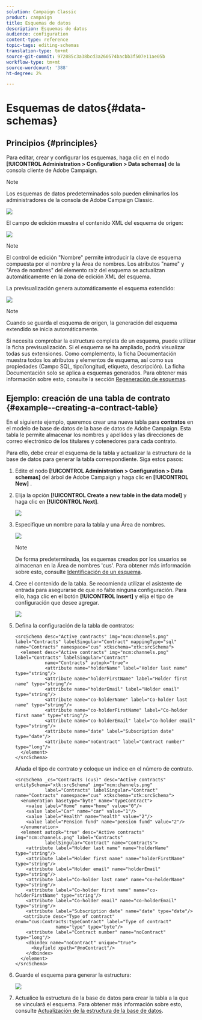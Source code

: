 ```yaml
---
solution: Campaign Classic
product: campaign
title: Esquemas de datos
description: Esquemas de datos
audience: configuration
content-type: reference
topic-tags: editing-schemas
translation-type: tm+mt
source-git-commit: 972885c3a38bcd3a260574bacbb3f507e11ae05b
workflow-type: tm+mt
source-wordcount: '388'
ht-degree: 2%

---
```



# Esquemas de datos{#data-schemas}

## Principios {#principles}

Para editar, crear y configurar los esquemas, haga clic en el nodo **[!UICONTROL Administration > Configuration > Data schemas]** de la consola cliente de Adobe Campaign.

>[!NOTE]
>
>Los esquemas de datos predeterminados solo pueden eliminarlos los administradores de la consola de Adobe Campaign Classic.

![](assets/d_ncs_integration_schema_navtree.png)

El campo de edición muestra el contenido XML del esquema de origen:

![](assets/d_ncs_integration_schema_edition.png)

>[!NOTE]
>
>El control de edición &quot;Nombre&quot; permite introducir la clave de esquema compuesta por el nombre y la Área de nombres. Los atributos &quot;name&quot; y &quot;Área de nombres&quot; del elemento raíz del esquema se actualizan automáticamente en la zona de edición XML del esquema.

La previsualización genera automáticamente el esquema extendido:

![](assets/d_ncs_integration_schema_edition2.png)

>[!NOTE]
>
>Cuando se guarda el esquema de origen, la generación del esquema extendido se inicia automáticamente.

Si necesita comprobar la estructura completa de un esquema, puede utilizar la ficha previsualización. Si el esquema se ha ampliado, podrá visualizar todas sus extensiones. Como complemento, la ficha Documentación muestra todos los atributos y elementos de esquema, así como sus propiedades (Campo SQL, tipo/longitud, etiqueta, descripción). La ficha Documentación solo se aplica a esquemas generados. Para obtener más información sobre esto, consulte la sección [Regeneración de esquemas](../../configuration/using/regenerating-schemas.md).

## Ejemplo: creación de una tabla de contrato {#example--creating-a-contract-table}

En el siguiente ejemplo, queremos crear una nueva tabla para **contratos** en el modelo de base de datos de la base de datos de Adobe Campaign. Esta tabla le permite almacenar los nombres y apellidos y las direcciones de correo electrónico de los titulares y cotenedores para cada contrato.

Para ello, debe crear el esquema de la tabla y actualizar la estructura de la base de datos para generar la tabla correspondiente. Siga estos pasos:

1. Edite el nodo **[!UICONTROL Administration > Configuration > Data schemas]** del árbol de Adobe Campaign y haga clic en **[!UICONTROL New]** .
1. Elija la opción **[!UICONTROL Create a new table in the data model]** y haga clic en **[!UICONTROL Next]**.

   ![](assets/s_ncs_configuration_create_new_schema.png)

1. Especifique un nombre para la tabla y una Área de nombres.

   ![](assets/s_ncs_configuration_create_new_param.png)

   >[!NOTE]
   >
   >De forma predeterminada, los esquemas creados por los usuarios se almacenan en la Área de nombres &#39;cus&#39;. Para obtener más información sobre esto, consulte [Identificación de un esquema](../../configuration/using/about-schema-reference.md#identification-of-a-schema).

1. Cree el contenido de la tabla. Se recomienda utilizar el asistente de entrada para asegurarse de que no falte ninguna configuración. Para ello, haga clic en el botón **[!UICONTROL Insert]** y elija el tipo de configuración que desee agregar.

   ![](assets/s_ncs_configuration_create_new_content.png)

1. Defina la configuración de la tabla de contratos:

   ```
   <srcSchema desc="Active contracts" img="ncm:channels.png" label="Contracts" labelSingular="Contract" mappingType="sql" name="Contracts" namespace="cus" xtkschema="xtk:srcSchema">
     <element desc="Active contracts" img="ncm:channels.png" label="Contracts" labelSingular="Contract"
              name="Contracts" autopk="true">
              <attribute name="holderName" label="Holder last name" type="string"/>
              <attribute name="holderFirstName" label="Holder first name" type="string"/>
              <attribute name="holderEmail" label="Holder email" type="string"/>
              <attribute name="co-holderName" label="Co-holder last name" type="string"/>           
              <attribute name="co-holderFirstName" label="Co-holder first name" type="string"/>           
              <attribute name="co-holderEmail" label="Co-holder email" type="string"/>    
              <attribute name="date" label="Subscription date" type="date"/>     
              <attribute name="noContract" label="Contract number" type="long"/>  
     </element>
   </srcSchema>
   ```

   Añada el tipo de contrato y coloque un índice en el número de contrato.

   ```
   <srcSchema _cs="Contracts (cus)" desc="Active contracts" entitySchema="xtk:srcSchema" img="ncm:channels.png"
              label="Contracts" labelSingular="Contract" name="Contracts" namespace="cus" xtkschema="xtk:srcSchema">
     <enumeration basetype="byte" name="typeContract">
       <value label="Home" name="home" value="0"/>
       <value label="Car" name="car" value="1"/>
       <value label="Health" name="health" value="2"/>
       <value label="Pension fund" name="pension fund" value="2"/>
     </enumeration>
     <element autopk="true" desc="Active contracts" img="ncm:channels.png" label="Contracts"
              labelSingular="Contract" name="Contracts">
       <attribute label="Holder last name" name="holderName" type="string"/>
       <attribute label="Holder first name" name="holderFirstName" type="string"/>
       <attribute label="Holder email" name="holderEmail" type="string"/>
       <attribute label="Co-holder last name" name="co-holderName" type="string"/>
       <attribute label="Co-holder first name" name="co-holderFirstName" type="string"/>
       <attribute label="Co-holder email" name="co-holderEmail" type="string"/>
       <attribute label="Subscription date" name="date" type="date"/>
      <attribute desc="Type of contract" enum="cus:Contracts:typeContract" label="Type of contract"
                  name="type" type="byte"/>
       <attribute label="Contract number" name="noContract" type="long"/>
       <dbindex name="noContract" unique="true">
         <keyfield xpath="@noContract"/>
       </dbindex>
     </element>
   </srcSchema>
   ```

1. Guarde el esquema para generar la estructura:

   ![](assets/s_ncs_configuration_structure.png)

1. Actualice la estructura de la base de datos para crear la tabla a la que se vinculará el esquema. Para obtener más información sobre esto, consulte [Actualización de la estructura de la base de datos](../../configuration/using/updating-the-database-structure.md).

